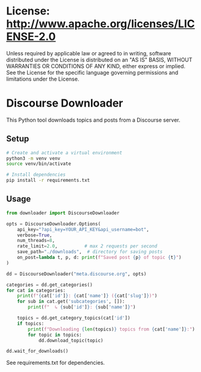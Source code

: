 # License: http://www.apache.org/licenses/LICENSE-2.0

Unless required by applicable law or agreed to in writing, software distributed under the License is distributed on an "AS IS" BASIS, WITHOUT WARRANTIES OR CONDITIONS OF ANY KIND, either express or implied. See the License for the specific language governing permissions and limitations under the License.

# Discourse Downloader

This Python tool downloads topics and posts from a Discourse server.

## Setup

```bash
# Create and activate a virtual environment
python3 -m venv venv
source venv/bin/activate

# Install dependencies
pip install -r requirements.txt
```

## Usage

```python
from downloader import DiscourseDownloader

opts = DiscourseDownloader.Options(
    api_key="?api_key=YOUR_API_KEY&api_username=bot",
    verbose=True,
    num_threads=8,
    rate_limit=2.0,          # max 2 requests per second
    save_path="./downloads",  # directory for saving posts
    on_post=lambda t, p, d: print(f"Saved post {p} of topic {t}")
)

dd = DiscourseDownloader("meta.discourse.org", opts)

categories = dd.get_categories()
for cat in categories:
    print(f"{cat['id']}: {cat['name']} ({cat['slug']})")
    for sub in cat.get('subcategories', []):
        print(f"  ↳ {sub['id']}: {sub['name']}")

    topics = dd.get_category_topics(cat['id'])
    if topics:
        print(f"Downloading {len(topics)} topics from {cat['name']}:")
        for topic in topics:
            dd.download_topic(topic)

dd.wait_for_downloads()
```

See requirements.txt for dependencies.
